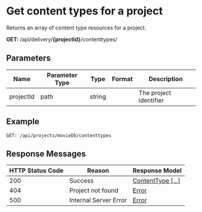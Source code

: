 # Get content types for a project

Returns an array of content type resources for a project.

**GET:** /api/delivery/**{projectId}**/contenttypes/

## Parameters

|Name|Parameter Type|Type|Format|Description|
|-|-|-|-|-|
|projectId|path|string||The project identifier|

## Example

```http
GET: /api/projects/movieDb/contenttypes
```

## Response Messages

|HTTP Status Code|Reason|Response Model|
|-|-|-|
|200|Success|[ContentType [...]](/model/content-type.md)|
|404|Project not found|[Error](../model/errors.md)|
|500|Internal Server Error|[Error](../model/errors.md)|

